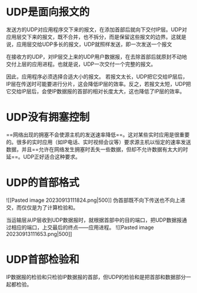 # UDP是面向报文的
发送方的UDP对应用程序交下来的报文，在添加首部后就向下交付IP层。UDP对应用层交下来的报文，既不合并，也不拆分，而是保留这些报文的边界。这就是说，应用层交给UDP多长的报文，UDP就照样发送，即一次发送一个报文

在接收方的UDP，对IP层交上来的UDP用户数据报，在去除首部后就原封不动地交付上层的应用进程。也就是说，UDP一次交付一个完整的报文。

因此，应用程序必须选择合适大小的报文。
若报文太长，UDP把它交给IP层后，IP层在传送时可能要进行分片，这会降低IP层的效率。反之，若报文太短，UDP把它交给IP层后，会使IP数据报的首部的相对长度太大，这也降低了IP层的效率。

# UDP没有拥塞控制
==网络出现的拥塞不会使源主机的发送速率降低==。这对某些实时应用是很重要的。很多的实时应用（如IP电话、实时视频会议等）要求源主机以恒定的速率发送数据，并且==允许在网络发生拥塞时丢失一些数据，但却不允许数据有太大的时延==。UDP正好适合这种要求。

# UDP的首部格式
![[Pasted image 20230913111824.png|500]]
伪首部既不向下传送也不向上递交，而仅仅是为了计算检验和。

当运输层从IP层收到UDP数据报时，就根据首部中的目的端口，把UDP数据报通过相应的端口，上交最后的终点——应用进程。
![[Pasted image 20230913111653.png|500]]

# UDP首部检验和
IP数据报的检验和只检验IP数据报的首部，但UDP的检验和是把首部和数据部分一起都检验。